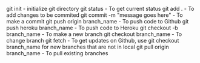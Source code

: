 git init - initialize git directory
git status - To get current status
git add . - To add changes to be commited
git commit -m "message goes here" - To make a commit
git push origin branch_name - To push code to Github
git push heroku branch_name - To push code to Heroku
git checkout -b branch_name - To make a new branch
git checkout branch_name - To change branch
git fetch - To get updates on Github, use git checkout branch_name for new branches that are not in local
git pull origin branch_name - To pull existing branches